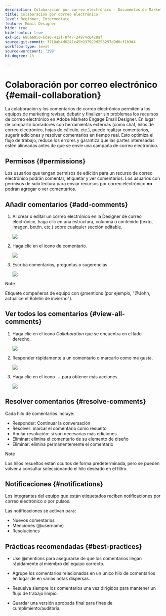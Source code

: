 ```yaml
---
description: Colaboración por correo electrónico - Documentos de Marketo - Documentación del producto
title: Colaboración por correo electrónico
level: Beginner, Intermediate
feature: Email Designer
hide: true
hidefromtoc: true
exl-id: 686a6950-6ca0-412f-8f47-24974c6428af
source-git-commit: 3718ab4d6241c45b937929d253297d9d0cf1b3d4
workflow-type: tm+mt
source-wordcount: '299'
ht-degree: 1%

---
```


# Colaboración por correo electrónico {#email-collaboration}

La colaboración y los comentarios de correo electrónico permiten a los equipos de marketing revisar, debatir y finalizar sin problemas los recursos de correo electrónico en Adobe Marketo Engage Email Designer. En lugar de compartir borradores con herramientas externas (como chat, hilos de correo electrónico, hojas de cálculo, etc.), puede realizar comentarios, sugerir ediciones y resolver comentarios en tiempo real. Esto optimiza el flujo de trabajo, reduce los errores y garantiza que las partes interesadas estén alineadas antes de que se envíe una campaña de correo electrónico.

## Permisos {#permissions}

Los usuarios que tengan permisos de edición para un recurso de correo electrónico podrán comentar, etiquetar y ver comentarios. Los usuarios con permisos de solo lectura para enviar recursos por correo electrónico **no** podrán agregar o ver comentarios.

## Añadir comentarios {#add-comments}

1. Al crear o editar un correo electrónico en la Designer de correo electrónico, haga clic en una estructura, columna o contenido (texto, imagen, botón, etc.) sobre cualquier sección editable.

   ![](assets/email-collaboration-1.png)

1. Haga clic en el icono de comentario.

   ![](assets/email-collaboration-2.png)

1. Escriba comentarios, preguntas o sugerencias.

   ![](assets/email-collaboration-3.png)

>[!NOTE]
>
>Etiquete compañeros de equipo con @mentions (por ejemplo, &quot;@John, actualice el Boletín de invierno&quot;).

## Ver todos los comentarios {#view-all-comments}

1. Haga clic en el icono _Collaboration_ que se encuentra en el lado derecho.

   ![](assets/email-collaboration-4.png)

1. Responder rápidamente a un comentario o marcarlo como me gusta.

   ![](assets/email-collaboration-5.png)

1. Haga clic en el icono **...** para obtener más acciones.

   ![](assets/email-collaboration-6.png)

## Resolver comentarios {#resolve-comments}

Cada hilo de comentarios incluye:

* Responder: Continuar la conversación
* Resolver: marcar el comentario como resuelto
* Anular resolución: si son necesarias más ediciones
* Eliminar: elimina el comentario de su elemento de diseño
* Eliminar: elimina permanentemente el comentario

>[!NOTE]
>
>Los hilos resueltos están ocultos de forma predeterminada, pero se pueden volver a consultar seleccionando el hilo deseado en el filtro.

## Notificaciones {#notifications}

Los integrantes del equipo que están etiquetados reciben notificaciones por correo electrónico o por pulsos.

Las notificaciones se activan para:

* Nuevos comentarios
* Menciones (@username)
* Resoluciones

## Prácticas recomendadas {#best-practices}

* Use @mentions para asegurarse de que los comentarios llegan rápidamente al miembro del equipo correcto.

* Agrupe los comentarios relacionados en un único hilo de comentarios en lugar de en varias notas dispersas.

* Resuelva siempre los comentarios una vez dirigidos para mantener un flujo de trabajo limpio.

* Guardar una versión aprobada final para fines de cumplimiento/auditoría.
